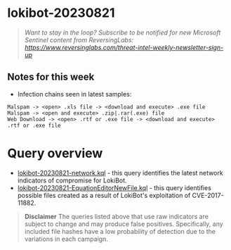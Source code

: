 # lokibot-20230821

> *Want to stay in the loop? Subscribe to be notified for new Microsoft Sentinel content from ReversingLabs: https://www.reversinglabs.com/threat-intel-weekly-newsletter-sign-up*

## Notes for this week
 - Infection chains seen in latest samples:
```
Malspam -> <open> .xls file -> <download and execute> .exe file
Malspam -> <open and execute> .zip|.rar(.exe) file 
Web Download -> <open> .rtf or .exe file -> <download and execute> .rtf or .exe file
```     

# Query overview

- [lokibot-20230821-network.kql](./lokibot-20230821-network.kql) - this query identifies the latest network indicators of compromise for LokiBot.
- [lokibot-20230821-EquationEditorNewFile.kql](./lokibot-20230821-EquationEditorNewFile.kql) - this query identifies possible files created as a result of LokiBot's exploitation of CVE-2017-11882.


> **Disclaimer**
> The queries listed above that use raw indicators are subject to change and may produce false positives. Specifically, any included file hashes have a low probability of detection due to the variations in each campaign. 
